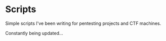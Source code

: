 # Scripts
Simple scripts I've been writing for pentesting projects and CTF machines.

Constantly being updated...
